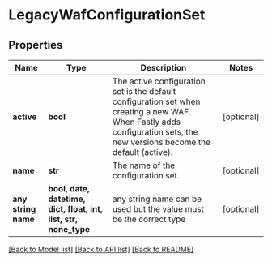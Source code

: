 # LegacyWafConfigurationSet


## Properties
Name | Type | Description | Notes
------------ | ------------- | ------------- | -------------
**active** | **bool** | The active configuration set is the default configuration set when creating a new WAF. When Fastly adds configuration sets, the new versions become the default (active). | [optional] 
**name** | **str** | The name of the configuration set. | [optional] 
**any string name** | **bool, date, datetime, dict, float, int, list, str, none_type** | any string name can be used but the value must be the correct type | [optional]

[[Back to Model list]](../README.md#documentation-for-models) [[Back to API list]](../README.md#documentation-for-api-endpoints) [[Back to README]](../README.md)


